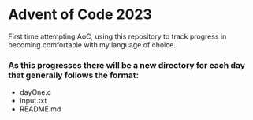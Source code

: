 # Advent of Code 2023 #
First time attempting AoC, using this repository to track progress in becoming comfortable with my language of choice.

### As this progresses there will be a new directory for each day that generally follows the format: ###

- dayOne.c
- input.txt
- README.md

